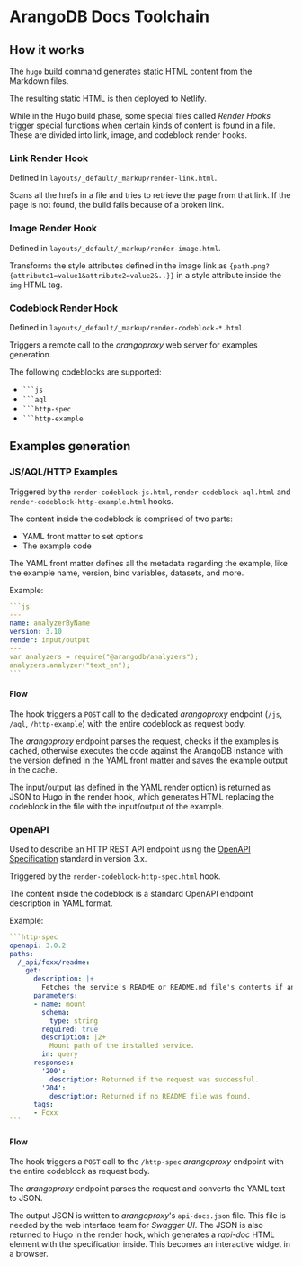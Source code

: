 # ArangoDB Docs Toolchain

## How it works

The `hugo` build command generates static HTML content from the Markdown files.

The resulting static HTML is then deployed to Netlify.

While in the Hugo build phase, some special files called _Render Hooks_ trigger
special functions when certain kinds of content is found in a file.
These are divided into link, image, and codeblock render hooks.

### Link Render Hook

Defined in `layouts/_default/_markup/render-link.html`.

Scans all the hrefs in a file and tries to retrieve the page from that link.
If the page is not found, the build fails because of a broken link.

### Image Render Hook

Defined in `layouts/_default/_markup/render-image.html`.

Transforms the style attributes defined in the image link as
`{path.png?{attribute1=value1&attribute2=value2&..}}` in a style attribute
inside the `img` HTML tag.

### Codeblock Render Hook

Defined in `layouts/_default/_markup/render-codeblock-*.html`.

Triggers a remote call to the _arangoproxy_ web server for examples generation.

The following codeblocks are supported:

- `` ```js ``
- `` ```aql ``
- `` ```http-spec ``
- `` ```http-example ``

## Examples generation

### JS/AQL/HTTP Examples

Triggered by the `render-codeblock-js.html`, `render-codeblock-aql.html` and
`render-codeblock-http-example.html` hooks.

The content inside the codeblock is comprised of two parts:

- YAML front matter to set options
- The example code

The YAML front matter defines all the metadata regarding the example, like the
example name, version, bind variables, datasets, and more.

Example:

````yaml
```js
---
name: analyzerByName
version: 3.10
render: input/output
---
var analyzers = require("@arangodb/analyzers");
analyzers.analyzer("text_en");
```
````

#### Flow

The hook triggers a `POST` call to the dedicated _arangoproxy_ endpoint
(`/js`, `/aql`, `/http-example`) with the entire codeblock as request body.

The _arangoproxy_ endpoint parses the request, checks if the examples is cached,
otherwise executes the code against the ArangoDB instance with the version
defined in the YAML front matter and saves the example output in the cache.

The input/output (as defined in the YAML render option) is returned as JSON to
Hugo in the render hook, which generates HTML replacing the codeblock in the
file with the input/output of the example.

### OpenAPI

Used to describe an HTTP REST API endpoint using the
[OpenAPI Specification](https://spec.openapis.org/oas/latest.html) standard in
version 3.x.

Triggered by the `render-codeblock-http-spec.html` hook.

The content inside the codeblock is a standard OpenAPI endpoint description in
YAML format.

Example:

````yaml
```http-spec
openapi: 3.0.2
paths:
  /_api/foxx/readme:
    get:
      description: |+
        Fetches the service's README or README.md file's contents if any.
      parameters:
      - name: mount
        schema:
          type: string
        required: true
        description: |2+
          Mount path of the installed service.
        in: query
      responses:
        '200':
          description: Returned if the request was successful.
        '204':
          description: Returned if no README file was found.
      tags:
      - Foxx
```
````

#### Flow

The hook triggers a `POST` call to the `/http-spec` _arangoproxy_ endpoint with
the entire codeblock as request body.

The _arangoproxy_ endpoint parses the request and converts the YAML text to JSON.

The output JSON is written to _arangoproxy_'s `api-docs.json` file. This file is
needed by the web interface team for _Swagger UI_. The JSON is also returned to
Hugo in the render hook, which generates a _rapi-doc_ HTML element with the
specification inside. This becomes an interactive widget in a browser.
